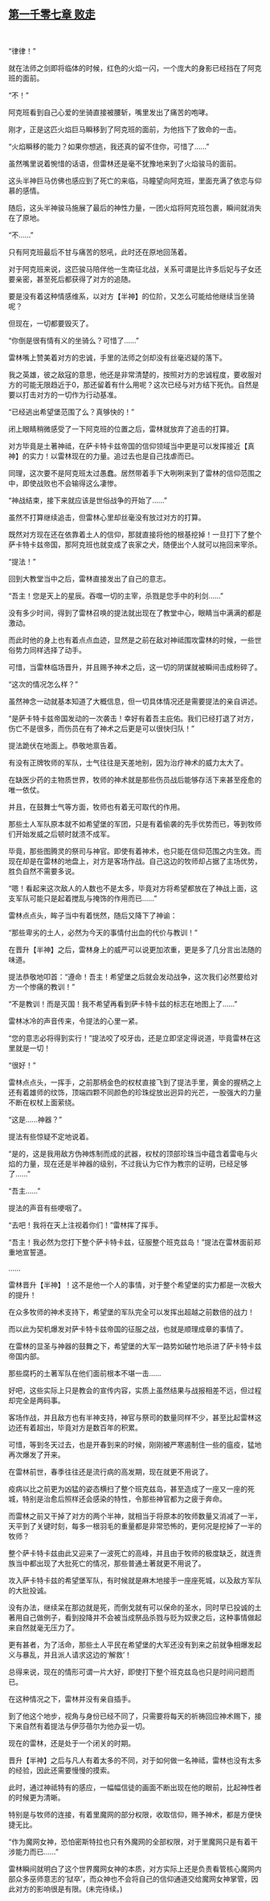 ## [第一千零七章 败走](https://www.xxbiquge.com/11_11222/9042530.html)
﻿

  “律律！”

  就在法师之剑即将临体的时候，红色的火焰一闪，一个庞大的身影已经挡在了阿克班的面前。

  “不！”

  阿克班看到自己心爱的坐骑直接被腰斩，嘴里发出了痛苦的咆哮。

  刚才，正是这匹火焰巨马瞬移到了阿克班的面前，为他挡下了致命的一击。

  “火焰瞬移的能力？如果你想逃，我还真的留不住你，可惜了……”

  虽然嘴里说着惋惜的话语，但雷林还是毫不犹豫地来到了火焰骏马的面前。

  这头半神巨马仿佛也感应到了死亡的来临，马瞳望向阿克班，里面充满了依恋与仰慕的感情。

  随后，这头半神骏马施展了最后的神性力量，一团火焰将阿克班包裹，瞬间就消失在了原地。

  “不……”

  只有阿克班最后不甘与痛苦的怒吼，此时还在原地回荡着。

  对于阿克班来说，这匹骏马陪伴他一生南征北战，关系可谓是比许多后妃与子女还要亲密，甚至死后都获得了对方的追随。

  要是没有着这种情感维系，以对方【半神】的位阶，又怎么可能给他继续当坐骑呢？

  但现在，一切都要毁灭了。

  “你倒是很有情有义的坐骑么？可惜了……”

  雷林嘴上赞美着对方的忠诚，手里的法师之剑却没有丝毫迟疑的落下。

  我之英雄，彼之敌寇的意思，他还是非常清楚的，按照对方的忠诚程度，要收服对方的可能无限趋近于0，那还留着有什么用呢？这次已经与对方结下死仇。自然是要以打击对方的一切作为行动基准。

  “已经逃出希望堡范围了么？真够快的！”

  闭上眼睛稍微感受了一下阿克班的位置之后，雷林就放弃了追击的打算。

  对方毕竟是土著神祗，在萨卡特卡兹帝国的信仰领域当中更是可以发挥接近【真神】的实力！以雷林现在的力量。追过去也是自己找虐而已。

  同理，这次要不是阿克班太过愚蠢。居然带着手下大咧咧来到了雷林的信仰范围之中，即使战败也不会输得这么凄惨。

  “神战结束，接下来就应该是世俗战争的开始了……”

  虽然不打算继续追击，但雷林心里却丝毫没有放过对方的打算。

  既然对方现在还在依靠着土人的信仰，那就直接将他的根基挖掉！一旦打下了整个萨卡特卡兹帝国，那阿克班也就变成了丧家之犬，随便出个人就可以拖回来宰杀。

  “提法！”

  回到大教堂当中之后，雷林直接发出了自己的意志。

  “吾主！您是天上的星辰。吞噬一切的主宰，杀戮是您手中的利剑……”

  没有多少时间，得到了雷林召唤的提法就出现在了教堂中心，眼睛当中满满的都是激动。

  而此时他的身上也有着点点血迹，显然是之前在敌对神祗围攻雷林的时候，一些世俗势力同样选择了动手。

  可惜，当雷林临场晋升，并且赐予神术之后，这一切的阴谋就被瞬间击成粉碎了。

  “这次的情况怎么样？”

  虽然神念一动就基本知道了大概信息，但一切具体情况还是需要提法的亲自讲述。

  “是萨卡特卡兹帝国发动的一次袭击！幸好有着吾主庇佑。我们已经打退了对方，伤亡不是很多，而伤员在有了神术之后更是可以很快归队！”

  提法跪伏在地面上。恭敬地禀告着。

  有没有正牌牧师的军队，士气往往是天差地别，因为治疗神术的威力太大了。

  在缺医少药的主物质世界，牧师的神术就是那些伤员战后能够存活下来甚至痊愈的唯一依仗。

  并且，在鼓舞士气等方面，牧师也有着无可取代的作用。

  那些土人军队原本就不如希望堡的军团，只是有着偷袭的先手优势而已，等到牧师们开始发威之后顿时就溃不成军。

  毕竟，那些图腾灵的祭司与神官。即使有着神术，也只能在信仰范围之内生效。而现在却是在雷林的地盘上，对方是客场作战。自己这边的牧师却占据了主场优势，胜负自然不需要多说。

  “嗯！看起来这次敌人的人数也不是太多，毕竟对方将希望都放在了神战上面，这支军队可能只是起着搅乱与掩饰的作用而已……”

  雷林点点头，眸子当中有着恍然，随后又降下了神谕：

  “那些卑劣的土人，必然为今天的事情付出血的代价与教训！”

  在晋升【半神】之后，雷林身上的威严可以说更加浓重，更是多了几分言出法随的味道。

  提法恭敬地叩首：“遵命！吾主！希望堡之后就会发动战争，这次我们必然要给对方一个惨痛的教训！”

  “不是教训！而是灭国！我不希望再看到萨卡特卡兹的标志在地图上了……”

  雷林冰冷的声音传来，令提法的心里一紧。

  “您的意志必将得到实行！”提法咬了咬牙齿，还是立即坚定得说道，毕竟雷林在这里就是一切！

  “很好！”

  雷林点点头，一挥手，之前那柄金色的权杖直接飞到了提法手里，黄金的握柄之上还有着雄师的纹饰，顶端四颗不同颜色的珍珠绽放出迥异的光芒，一股强大的力量不断在权杖上面萦绕。

  “这是……神器？”

  提法有些惊疑不定地说着。

  “是的，这是我用敌方伪神炼制而成的武器，权杖的顶部珍珠当中蕴含着雷电与火焰的力量，现在还是半神器的级别，不过我认为它作为教宗的证明，已经足够了……”

  “吾主……”

  提法的声音有些哽咽了。

  “去吧！我将在天上注视着你们！”雷林挥了挥手。

  “吾主！我必然为您打下整个萨卡特卡兹，征服整个班克兹岛！”提法在雷林面前郑重地宣誓道。

  ……

  雷林晋升【半神】！这不是他一个人的事情，对于整个希望堡的实力都是一次极大的提升！

  在众多牧师的神术支持下，希望堡的军队完全可以发挥出超越之前数倍的战力！

  而以此为契机爆发对萨卡特卡兹帝国的征服之战，也就是顺理成章的事情了。

  在雷林的显圣与神器的鼓舞之下，希望堡的大军一路势如破竹地杀进了萨卡特卡兹帝国内部。

  那些腐朽的土著军队在他们面前根本不堪一击……

  好吧，这些实际上只是教会的宣传内容，实质上虽然结果与战报相差不远，但过程却完全是两码事。

  客场作战，并且敌方也有半神支持，神官与祭司的数量同样不少，甚至比起雷林这边还有着超出，毕竟对方是数百年的积累。

  可惜，等到冬天过去，也是开春到来的时候，刚刚被严寒遏制住一些的瘟疫，猛地再次爆发了开来。

  在雷林前世，春季往往还是流行病的高发期，现在就更不用说了。

  疫病以比之前更为凶猛的姿态横扫了整个班克兹岛，甚至造成了一座又一座的死城，特别是治愈后照样还会感染的特性，令那些神官都为之疲于奔命。

  而雷林之前又干掉了对方的两个半神，就相当于将原本的牧师数量又消减了一半，天平到了关键时刻，每多一根羽毛的重量都是非常恐怖的，更何况是挖掉了一半的牧师？

  整个萨卡特卡兹由此又迎来了一波死亡的高峰，并且由于牧师的极度缺乏，就连贵族当中都出现了大批死亡的情况，那些普通土著就更不用说了。

  攻入萨卡特卡兹的希望堡军队，有时候就是麻木地接手一座座死城，以及敌方军队的大批投诚。

  没有办法，继续呆在那边就是死，而倒戈就有可以保命的圣水，同时早已投诚的土著用自己做例子，看到投降并不会被当成祭品杀戮与贬为奴隶之后，这种事情做起来自然就毫无压力了。

  更有甚者，为了活命，那些土人平民在希望堡的大军还没有到来之前就争相爆发起义与暴乱，并且派人请求这边的‘解救’！

  总得来说，现在的情形可谓一片大好，即使打下整个班克兹岛也只是时间问题而已。

  在这种情况之下，雷林并没有亲自插手。

  到了他这个地步，视角与身份已经不同了，只需要将每天的祈祷回应神术赐下，接下来自然有着提法与伊莎蓓尔为他办妥一切。

  现在的雷林，还是处于一个闭关的时期。

  晋升【半神】之后与凡人有着太多的不同，对于如何做一名神祗，雷林也没有太多的经验，因此还需要慢慢的摸索。

  此时，通过神祗特有的感应，一幅幅信徒的画面不断出现在他的眼前，比起神性者的时候更为清晰。

  特别是与牧师的连接，有着里魔网的部分权限，收取信仰，赐予神术，都是方便快捷无比。

  “作为魔网女神，恐怕密斯特拉也只有外魔网的全部权限，对于里魔网只是有着干涉能力而已……”

  雷林瞬间就明白了这个世界魔网女神的本质，对方实际上还是负责看管核心魔网内部众多巫师意志的‘狱卒’，而众神也不会将自己的信仰通道交给魔网女神掌管，因此对方的影响很是有限。(未完待续。)
